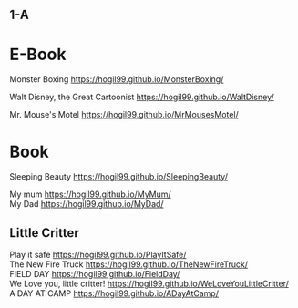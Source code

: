 
## 1-A
# E-Book
Monster Boxing <https://hogil99.github.io/MonsterBoxing/>

Walt Disney, the Great Cartoonist <https://hogil99.github.io/WaltDisney/>

Mr. Mouse's Motel <https://hogil99.github.io/MrMousesMotel/>

# Book
Sleeping Beauty <https://hogil99.github.io/SleepingBeauty/>

My mum <https://hogil99.github.io/MyMum/>  
My Dad <https://hogil99.github.io/MyDad/>

## Little Critter  
Play it safe <https://hogil99.github.io/PlayItSafe/>  
The New Fire Truck <https://hogil99.github.io/TheNewFireTruck/>  
FIELD DAY <https://hogil99.github.io/FieldDay/>  
We Love you, little critter! <https://hogil99.github.io/WeLoveYouLittleCritter/>  
A DAY AT CAMP <https://hogil99.github.io/ADayAtCamp/>  
